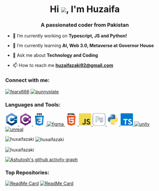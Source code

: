 <h1 align="center">Hi <img src = https://user-images.githubusercontent.com/18350557/176309783-0785949b-9127-417c-8b55-ab5a4333674e.gif>, I'm Huzaifa</h1>
<h3 align="center">A passionated coder from Pakistan</h3>

- 🔭 I’m currently working on **Typescript, JS and Python!**

- 🌱 I’m currently learning **AI, Web 3.0, Metaverse at Governor House**

- 💬 Ask me about **Technology and Coding**

- 📫 How to reach me **huzaifazaki92@gmail.com**

<h3 align="left">Connect with me:</h3>
<p align="left">
<a href="https://instagram.com/fearx666" target="blank"><img align="center" src="https://raw.githubusercontent.com/rahuldkjain/github-profile-readme-generator/master/src/images/icons/Social/instagram.svg" alt="fearx666" height="30" width="40" /></a>
<a href="https://www.youtube.com/c/punnyplate" target="blank"><img align="center" src="https://raw.githubusercontent.com/rahuldkjain/github-profile-readme-generator/master/src/images/icons/Social/youtube.svg" alt="punnyplate" height="30" width="40" /></a>
</p>

<h3 align="left">Languages and Tools:</h3>
<p align="left"> <a href="https://www.w3schools.com/cpp/" target="_blank" rel="noreferrer"> <img src="https://raw.githubusercontent.com/devicons/devicon/master/icons/cplusplus/cplusplus-original.svg" alt="cplusplus" width="40" height="40"/> </a> <a href="https://www.w3schools.com/cs/" target="_blank" rel="noreferrer"> <img src="https://raw.githubusercontent.com/devicons/devicon/master/icons/csharp/csharp-original.svg" alt="csharp" width="40" height="40"/> </a> <a href="https://www.w3schools.com/css/" target="_blank" rel="noreferrer"> <img src="https://raw.githubusercontent.com/devicons/devicon/master/icons/css3/css3-original-wordmark.svg" alt="css3" width="40" height="40"/> </a> <a href="https://www.figma.com/" target="_blank" rel="noreferrer"> <img src="https://www.vectorlogo.zone/logos/figma/figma-icon.svg" alt="figma" width="40" height="40"/> </a> <a href="https://www.w3.org/html/" target="_blank" rel="noreferrer"> <img src="https://raw.githubusercontent.com/devicons/devicon/master/icons/html5/html5-original-wordmark.svg" alt="html5" width="40" height="40"/> </a> <a href="https://developer.mozilla.org/en-US/docs/Web/JavaScript" target="_blank" rel="noreferrer"> <img src="https://raw.githubusercontent.com/devicons/devicon/master/icons/javascript/javascript-original.svg" alt="javascript" width="40" height="40"/> </a> <a href="https://www.photoshop.com/en" target="_blank" rel="noreferrer"> <img src="https://raw.githubusercontent.com/devicons/devicon/master/icons/photoshop/photoshop-line.svg" alt="photoshop" width="40" height="40"/> </a> <a href="https://www.python.org" target="_blank" rel="noreferrer"> <img src="https://raw.githubusercontent.com/devicons/devicon/master/icons/python/python-original.svg" alt="python" width="40" height="40"/> </a> <a href="https://www.typescriptlang.org/" target="_blank" rel="noreferrer"> <img src="https://raw.githubusercontent.com/devicons/devicon/master/icons/typescript/typescript-original.svg" alt="typescript" width="40" height="40"/> </a> <a href="https://unity.com/" target="_blank" rel="noreferrer"> <img src="https://www.vectorlogo.zone/logos/unity3d/unity3d-icon.svg" alt="unity" width="40" height="40"/> </a> <a href="https://unrealengine.com/" target="_blank" rel="noreferrer"> <img src="https://raw.githubusercontent.com/kenangundogan/fontisto/036b7eca71aab1bef8e6a0518f7329f13ed62f6b/icons/svg/brand/unreal-engine.svg" alt="unreal" width="40" height="40"/> </a> </p>

<p><img align="left" src="https://github-readme-stats.vercel.app/api/top-langs?username=huxaifazaki&show_icons=true&locale=en&layout=compact" alt="huxaifazaki" /></p>

<p>&nbsp;<img align="center" src="https://github-readme-stats.vercel.app/api?username=huxaifazaki&show_icons=true&locale=en" alt="huxaifazaki" /></p>

<p><img align="center" src="https://github-readme-streak-stats.herokuapp.com/?user=huxaifazaki&" alt="huxaifazaki" /></p>

[![Ashutosh's github activity graph](https://github-readme-activity-graph.vercel.app/graph?username=Huxaifazaki&bg_color=ffffff&color=000000&line=00ff2a&point=00eeff&area=true&hide_border=true)](https://github.com/ashutosh00710/github-readme-activity-graph)

<h3 align="left">Top Repositories:</h3>

[![ReadMe Card](https://github-readme-stats.vercel.app/api/pin/?username=HUXAIFAZAKI&repo=GHAI-PROJECTS)](https://github.com/HUXAIFAZAKI/GHAI-Projects)
[![ReadMe Card](https://github-readme-stats.vercel.app/api/pin/?username=HUXAIFAZAKI&repo=SirShahmeerAssignments)](https://github.com/HUXAIFAZAKI/SirShahmeerAssignments)
